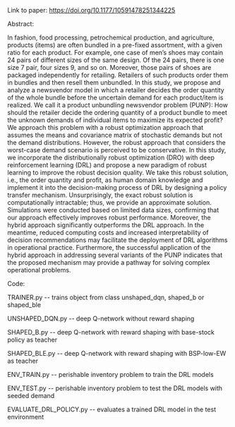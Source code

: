 Link to paper: https://doi.org/10.1177/10591478251344225

Abstract:

In fashion, food processing, petrochemical production, and agriculture, products (items) are often bundled in a pre-fixed assortment, with a given ratio for each product. For example, one case of men’s shoes may contain 24 pairs of different sizes of the same design. Of the 24 pairs, there is one size 7 pair, four sizes 9, and so on. Moreover, those pairs of shoes are packaged independently for retailing. Retailers of such products order them in bundles and then resell them unbundled. In this study, we propose and analyze a newsvendor model in which a retailer decides the order quantity of the whole bundle before the uncertain demand for each product/item is realized. We call it a product unbundling newsvendor problem (PUNP): How should the retailer decide the ordering quantity of a product bundle to meet the unknown demands of individual items to maximize its expected profit? We approach this problem with a robust optimization approach that assumes the means and covariance matrix of stochastic demands but not the demand distributions. However, the robust approach that considers the worst-case demand scenario is perceived to be conservative. In this study, we incorporate the distributionally robust optimization (DRO) with deep reinforcement learning (DRL) and propose a new paradigm of robust learning to improve the robust decision quality. We take this robust solution, i.e., the order quantity and profit, as human domain knowledge and implement it into the decision-making process of DRL by designing a policy transfer mechanism. Unsurprisingly, the exact robust solution is computationally intractable; thus, we provide an approximate solution. Simulations were conducted based on limited data sizes, confirming that our approach effectively improves robust performance. Moreover, the hybrid approach significantly outperforms the DRL approach. In the meantime, reduced computing costs and increased interpretability of decision recommendations may facilitate the deployment of DRL algorithms in operational practice. Furthermore, the successful application of the hybrid approach in addressing several variants of the PUNP indicates that the proposed mechanism may provide a pathway for solving complex operational problems.

Code:

TRAINER.py -- trains object from class unshaped_dqn, shaped_b or shaped_ble

UNSHAPED_DQN.py -- deep Q-network without reward shaping

SHAPED_B.py -- deep Q-network with reward shaping with base-stock policy as teacher

SHAPED_BLE.py -- deep Q-network with reward shaping with BSP-low-EW as teacher

ENV_TRAIN.py -- perishable inventory problem to train the DRL models

ENV_TEST.py -- perishable inventory problem to test the DRL models with seeded demand

EVALUATE_DRL_POLICY.py -- evaluates a trained DRL model in the test environment
